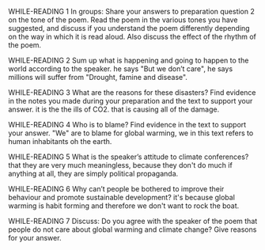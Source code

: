 WHILE-READING 1 
In groups: Share your answers to preparation question 2 on the tone of the poem. Read the poem in the various tones you have suggested, and discuss if you understand the poem differently depending on the way in which it is read aloud. Also discuss the effect of the rhythm of the poem. 

WHILE-READING 2 
Sum up what is happening and going to happen to the world according to the speaker. 
he says "But we don’t care", he says millions will suffer from "Drought, famine and disease".


WHILE-READING 3 
What are the reasons for these disasters? Find evidence in the notes you made during your preparation and the text to support your answer. 
it is the the ills of CO2. that is causing all of the damage.

WHILE-READING 4 
Who is to blame? Find evidence in the text to support your answer. 
"We" are to blame for global warming, we in this text refers to human inhabitants oh the earth. 

WHILE-READING 5 
What is the speaker’s attitude to climate conferences? 
that they are very much meaningless, because they don't do much if anything at all, they are simply political propaganda.

WHILE-READING 6 
Why can’t people be bothered to improve their behaviour and promote sustainable development?
it's because global warming is habit forming and therefore we don't want to rock the boat. 

WHILE-READING 7 
Discuss: Do you agree with the speaker of the poem that people do not care about global warming and climate change? Give reasons for your answer.